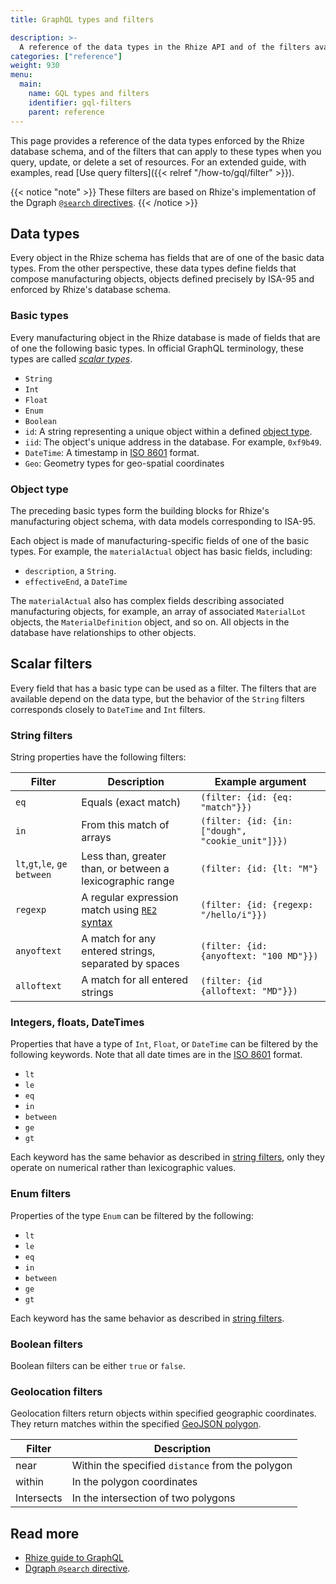 ```yaml
---
title: GraphQL types and filters

description: >-
  A reference of the data types in the Rhize API and of the filters available for each type.
categories: ["reference"]
weight: 930
menu:
  main:
    name: GQL types and filters
    identifier: gql-filters
    parent: reference
---
```


This page provides a reference of the data types enforced by the Rhize database schema,
and of the filters that can apply to these types when you query, update, or delete a set of resources.
For an extended guide, with examples, read [Use query filters]({{< relref "/how-to/gql/filter" >}}).

{{< notice "note" >}}
These filters are based on Rhize's implementation of the Dgraph [`@search` directives](https://dgraph.io/docs/graphql/schema/directives/search/).
{{< /notice >}}

## Data types

Every object in the Rhize schema has fields that are of one of the basic data types.
From the other perspective, these data types define fields that compose manufacturing objects,
objects defined precisely by ISA-95 and enforced by Rhize's database schema.

### Basic types

Every manufacturing object in the Rhize database is made of fields that are of one the following basic types.
In official GraphQL terminology, these types are called [_scalar types_](https://graphql.org/learn/schema/#scalar-types).

- `String`
- `Int`
- `Float`
- `Enum`
- `Boolean`
- `id`: A string representing a unique object within a defined [object type](#object-type).
- `iid`: The object's unique address in the database. For example, `0xf9b49`.
- `DateTime`: A timestamp in [ISO 8601](https://en.wikipedia.org/wiki/ISO_8601) format.
- `Geo`: Geometry types for geo-spatial coordinates

### Object type

The preceding basic types form the building blocks for Rhize's manufacturing object schema, with data models corresponding to ISA-95.

Each object is made of manufacturing-specific fields of one of the basic types.
For example, the `materialActual`  object has basic fields, including:
- `description`, a `String`.
- `effectiveEnd`, a `DateTime`

The `materialActual` also has complex fields describing associated manufacturing objects, for example,
an array of associated `MaterialLot` objects, the `MaterialDefinition` object, and so on.
All objects in the database have relationships to other objects.

## Scalar filters

Every field that has a basic type can be used as a filter.
The filters that are available depend on the data type, but the behavior of the `String` filters corresponds closely to `DateTime` and `Int` filters.

### String filters

String properties have the following filters:

| Filter                         | Description                                               | Example argument                                 |
|--------------------------------|-----------------------------------------------------------|--------------------------------------------------|
| `eq`                           | Equals (exact match)                                      | `(filter: {id: {eq: "match"}})`                  |
| `in`                           | From this match of arrays                                 | `(filter: {id: {in: ["dough", "cookie_unit"]}})` |
| `lt`,`gt`,`le`, `ge` `between` | Less than, greater than, or between a lexicographic range | `(filter: {id: {lt: "M"}`                        |
| `regexp`                       | A regular expression match using [`RE2` syntax](https://github.com/google/re2/wiki/Syntax/)                | `(filter: {id: {regexp: "/hello/i"}})`           |
| `anyoftext`                    | A match for any entered strings, separated by spaces      | `(filter: {id: {anyoftext: "100 MD"}})`          |
| `alloftext`                    | A match for all entered strings                           | `(filter: {id {alloftext: "MD"}})`               |

### Integers, floats, DateTimes

Properties that have a type of `Int`, `Float`, or `DateTime` can be filtered by the following keywords.
Note that all date times are in the [ISO 8601](https://en.wikipedia.org/wiki/ISO_8601) format.

 - `lt`
 - `le`
 - `eq`
 - `in`
 - `between`
 - `ge`
 - `gt`

Each keyword has the same behavior as described in [string filters](#string-filters), only they operate on numerical rather than lexicographic values.

### Enum filters

Properties of the type `Enum` can be filtered by the following:
 - `lt`
 - `le`
 - `eq`
 - `in`
 - `between`
 - `ge`
 - `gt`

 Each keyword has the same behavior as described in [string filters](#string-filters).

### Boolean filters

Boolean filters can be either `true` or `false`.

### Geolocation filters

Geolocation filters return objects within specified geographic coordinates.
They return matches within the specified [GeoJSON polygon](https://datatracker.ietf.org/doc/html/rfc7946#section-3.1.6).

| Filter     | Description                                      |
|------------|--------------------------------------------------|
| near       | Within the specified `distance` from the polygon |
| within     | In the polygon coordinates                       |
| Intersects | In the intersection of two polygons              |

## Read more

- [Rhize guide to GraphQL](/how-to/gql)
- [Dgraph `@search` directive](https://dgraph.io/docs/graphql/schema/directives/search/).
